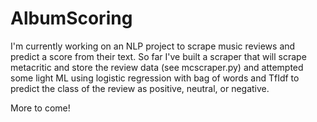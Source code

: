 # AlbumScoring

I'm currently working on an NLP project to scrape music reviews and predict a score from their text. So far I've built a scraper that will scrape metacritic and store the review data (see mcscraper.py) and attempted some light ML using logistic regression with bag of words and TfIdf to predict the class of the review as positive, neutral, or negative.

More to come!
